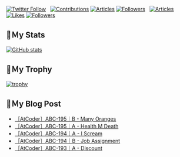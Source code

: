 [![Twitter Follow](https://img.shields.io/twitter/follow/hyperdb?label=twitter&logo=twitter&style=plastic)](https://twitter.com/hyperdb)
&nbsp;
[![Contributions](https://badgen.org/img/qiita/hyperdb/contributions?style=plastic)](https://qiita.com/hyperdb)
[![Articles](https://badgen.org/img/qiita/hyperdb/articles?style=plastic)](https://qiita.com/hyperdb)
[![Followers](https://badgen.org/img/qiita/hyperdb/followers?style=plastic)](https://qiita.com/hyperdb)
&nbsp;
[![Articles](https://badgen.org/img/zenn/hyperdb/articles)](https://zenn.dev/hyperdb)
[![Likes](https://badgen.org/img/zenn/hyperdb/likes?style=plastic)](https://zenn.dev/hyperdb)
[![Followers](https://badgen.org/img/zenn/hyperdb/followers?style=plastic)](https://zenn.dev/hyperdb)

## 🔖Ｍy Stats

[![GitHub stats](https://github-readme-stats-eight-theta.vercel.app/api?username=hyperdb&theme=radical&count_private=true&show_icons=true)](https://github.com/anuraghazra/github-readme-stats)

## 🔖Ｍy Trophy

[![trophy](https://github-profile-trophy.vercel.app/?username=hyperdb&theme=onedark)](https://github.com/ryo-ma/github-profile-trophy)

## 🔖Ｍy Blog Post

<!-- BLOG-POST-LIST:START -->
- [［AtCoder］ABC-195｜B - Many Oranges](https://zenn.dev/hyperdb/articles/11f1494e1b0a71)
- [［AtCoder］ABC-195｜A - Health M Death](https://zenn.dev/hyperdb/articles/0e87e505b892e4)
- [［AtCoder］ABC-194｜A - I Scream](https://zenn.dev/hyperdb/articles/ee87e1bc84af20)
- [［AtCoder］ABC-194｜B - Job Assignment](https://zenn.dev/hyperdb/articles/942476c4519af0)
- [［AtCoder］ABC-193｜A - Discount](https://zenn.dev/hyperdb/articles/f899fb9a6b1094)
<!-- BLOG-POST-LIST:END -->
